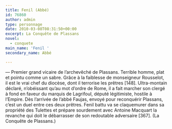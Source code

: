 ```yaml
---
title: Fenil (Abbé)
id: 76860
author: admin
type: personnage
date: 2010-03-08T08:31:50+00:00
excerpt: La Conquête de Plassans
novel:
  - conquete
main_name: 'Fenil '
secondary_name: Abbé

---
```

— Premier grand vicaire de l&rsquo;archevêché de Plassans. Terrible homme, plat et pointu comme un sabre. Grâce à la faiblesse de monseigneur Rousselot, il est le vrai chef du diocèse, dont il terrorise les prêtres [148]. Ultra-montain déclaré, n&rsquo;obéissant qu&rsquo;au mot d&rsquo;ordre de Rome, il a fait marcher son clergé à fond en faveur du marquis de Lagrifoul, député légitimiste, hostile à l&rsquo;Empire. Dès l&rsquo;arrivée de l&rsquo;abbé Faujas, envoyé pour reconquérir Plassans, c&rsquo;est un duel entre ces deux prêtres. Fenil battu va se claquemurer dans sa propriété des Tulettes et prépare sourdement avec Antoine Macquart la revanche qui doit le débarrasser de son redoutable adversaire [367]. (La Conquête de Plassans.)